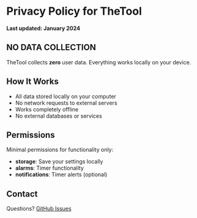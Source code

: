 # Privacy Policy for TheTool

**Last updated: January 2024**

## NO DATA COLLECTION

TheTool collects **zero** user data. Everything works locally on your device.

## How It Works

- All data stored locally on your computer
- No network requests to external servers
- Works completely offline
- No external databases or services

## Permissions

Minimal permissions for functionality only:

- **storage**: Save your settings locally
- **alarms**: Timer functionality
- **notifications**: Timer alerts (optional)

## Contact

Questions? [GitHub Issues](https://github.com/enderunal/TheTool/issues)
